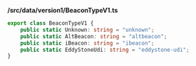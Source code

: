 
**/src/data/version1/BeaconTypeV1.ts**

```typescript
export class BeaconTypeV1 {
    public static Unknown: string = "unknown";
    public static AltBeacon: string = "altbeacon";
    public static iBeacon: string = "ibeacon";
    public static EddyStoneUdi: string = "eddystone-udi";
}

```
